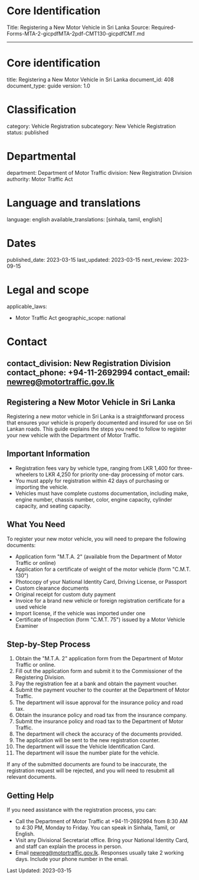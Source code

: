 # Core Identification
Title: Registering a New Motor Vehicle in Sri Lanka
Source: Required-Forms-MTA-2-gicpdfMTA-2pdf-CMT130-gicpdfCMT.md

---
# Core identification
title: Registering a New Motor Vehicle in Sri Lanka
document_id: 408
document_type: guide
version: 1.0

# Classification
category: Vehicle Registration
subcategory: New Vehicle Registration
status: published

# Departmental
department: Department of Motor Traffic
division: New Registration Division
authority: Motor Traffic Act

# Language and translations
language: english
available_translations: [sinhala, tamil, english]

# Dates
published_date: 2023-03-15
last_updated: 2023-03-15
next_review: 2023-09-15

# Legal and scope
applicable_laws:
 - Motor Traffic Act
geographic_scope: national

# Contact
contact_division: New Registration Division
contact_phone: +94-11-2692994
contact_email: newreg@motortraffic.gov.lk
---

## Registering a New Motor Vehicle in Sri Lanka

Registering a new motor vehicle in Sri Lanka is a straightforward process that ensures your vehicle is properly documented and insured for use on Sri Lankan roads. This guide explains the steps you need to follow to register your new vehicle with the Department of Motor Traffic.

## Important Information

- Registration fees vary by vehicle type, ranging from LKR 1,400 for three-wheelers to LKR 4,250 for priority one-day processing of motor cars.
- You must apply for registration within 42 days of purchasing or importing the vehicle.
- Vehicles must have complete customs documentation, including make, engine number, chassis number, color, engine capacity, cylinder capacity, and seating capacity.

## What You Need

To register your new motor vehicle, you will need to prepare the following documents:

- Application form "M.T.A. 2" (available from the Department of Motor Traffic or online)
- Application for a certificate of weight of the motor vehicle (form "C.M.T. 130")
- Photocopy of your National Identity Card, Driving License, or Passport
- Custom clearance documents
- Original receipt for custom duty payment
- Invoice for a brand new vehicle or foreign registration certificate for a used vehicle
- Import license, if the vehicle was imported under one
- Certificate of Inspection (form "C.M.T. 75") issued by a Motor Vehicle Examiner

## Step-by-Step Process

1. Obtain the "M.T.A. 2" application form from the Department of Motor Traffic or online.
2. Fill out the application form and submit it to the Commissioner of the Registering Division.
3. Pay the registration fee at a bank and obtain the payment voucher.
4. Submit the payment voucher to the counter at the Department of Motor Traffic.
5. The department will issue approval for the insurance policy and road tax.
6. Obtain the insurance policy and road tax from the insurance company.
7. Submit the insurance policy and road tax to the Department of Motor Traffic.
8. The department will check the accuracy of the documents provided.
9. The application will be sent to the new registration counter.
10. The department will issue the Vehicle Identification Card.
11. The department will issue the number plate for the vehicle.

If any of the submitted documents are found to be inaccurate, the registration request will be rejected, and you will need to resubmit all relevant documents.

## Getting Help

If you need assistance with the registration process, you can:

- Call the Department of Motor Traffic at +94-11-2692994 from 8:30 AM to 4:30 PM, Monday to Friday. You can speak in Sinhala, Tamil, or English.
- Visit any Divisional Secretariat office. Bring your National Identity Card, and staff can explain the process in person.
- Email newreg@motortraffic.gov.lk. Responses usually take 2 working days. Include your phone number in the email.

Last Updated: 2023-03-15